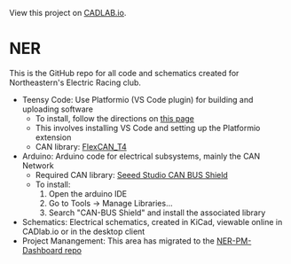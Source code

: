 View this project on [CADLAB.io](https://cadlab.io/project/23137/master/files). 

# NER
This is the GitHub repo for all code and schematics created for Northeastern's Electric Racing club.

- Teensy Code: Use Platformio (VS Code plugin) for building and uploading software
    - To install, follow the directions on [this page](https://docs.platformio.org/en/latest//integration/ide/vscode.html)
    - This involves installing VS Code and setting up the Platformio extension
    - CAN library: [FlexCAN_T4](https://github.com/tonton81/FlexCAN_T4)
- Arduino: Arduino code for electrical subsystems, mainly the CAN Network
    - Required CAN library: [Seeed Studio CAN BUS Shield](https://github.com/Seeed-Studio/CAN_BUS_Shield)
    - To install:
        1. Open the arduino IDE
        2. Go to Tools -> Manage Libraries...
        3. Search "CAN-BUS Shield" and install the associated library
- Schematics: Electrical schematics, created in KiCad, viewable online in CADlab.io or in the desktop client
- Project Manangement: This area has migrated to the [NER-PM-Dashboard repo](https://github.com/Northeastern-Electric-Racing/NER-PM-Dashboard) 
